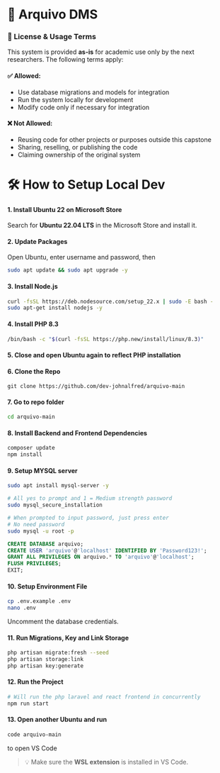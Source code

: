 # 📁 Arquivo DMS

### 📄 License & Usage Terms

This system is provided **as-is** for academic use only by the next researchers. The following terms apply:

#### ✅ Allowed:

* Use database migrations and models for integration
* Run the system locally for development
* Modify code only if necessary for integration

#### ❌ Not Allowed:

* Reusing code for other projects or purposes outside this capstone
* Sharing, reselling, or publishing the code
* Claiming ownership of the original system


# 🛠️ How to Setup Local Dev

#### 1. Install Ubuntu 22 on Microsoft Store

Search for **Ubuntu 22.04 LTS** in the Microsoft Store and install it.



#### 2. Update Packages
Open Ubuntu, enter username and password, then

```bash
sudo apt update && sudo apt upgrade -y
```



#### 3. Install Node.js

```bash
curl -fsSL https://deb.nodesource.com/setup_22.x | sudo -E bash -
sudo apt-get install nodejs -y
```



#### 4. Install PHP 8.3

```bash
/bin/bash -c "$(curl -fsSL https://php.new/install/linux/8.3)"
```



#### 5. Close and open Ubuntu again to reflect PHP installation


#### 6. Clone the Repo

```
git clone https://github.com/dev-johnalfred/arquivo-main
```

#### 7. Go to repo folder

```bash
cd arquivo-main
```


#### 8. Install Backend and Frontend Dependencies

```bash
composer update
npm install
```



#### 9. Setup MYSQL server
```bash
sudo apt install mysql-server -y

# All yes to prompt and 1 = Medium strength password
sudo mysql_secure_installation

# When prompted to input password, just press enter
# No need password
sudo mysql -u root -p
```

```sql
CREATE DATABASE arquivo;
CREATE USER 'arquivo'@'localhost' IDENTIFIED BY 'Password123!';
GRANT ALL PRIVILEGES ON arquivo.* TO 'arquivo'@'localhost';
FLUSH PRIVILEGES;
EXIT;
```

#### 10. Setup Environment File

```bash
cp .env.example .env
nano .env
```

Uncomment the database credentials.


#### 11. Run Migrations, Key and Link Storage

```bash
php artisan migrate:fresh --seed
php artisan storage:link
php artisan key:generate
```



#### 12. Run the Project

```bash
# Will run the php laravel and react frontend in concurrently
npm run start
```



#### 13. Open another Ubuntu and run

```bash
code arquivo-main
```
to open VS Code
> 💡 Make sure the **WSL extension** is installed in VS Code.
